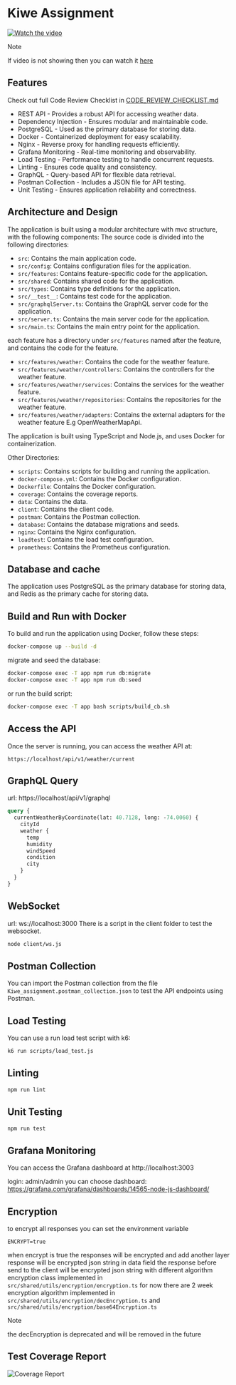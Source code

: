 # Kiwe Assignment

[![Watch the video](https://github.com/Mahmoud-Khaled-FS/kiew_assignment/blob/main/screenshots/graphql.png)](https://github.com/Mahmoud-Khaled-FS/kiew_assignment/blob/main/screenshots/postman-test.mp4)

> [!NOTE]
> If video is not showing then you can watch it [here](https://github.com/Mahmoud-Khaled-FS/kiew_assignment/blob/main/screenshots/postman-test.mp4)

## Features

Check out full Code Review Checklist in [CODE_REVIEW_CHECKLIST.md](https://github.com/Mahmoud-Khaled-FS/kiew_assignment/blob/main/CODE_REVIEW_CHECKLIST.md)

- REST API - Provides a robust API for accessing weather data.
- Dependency Injection - Ensures modular and maintainable code.
- PostgreSQL - Used as the primary database for storing data.
- Docker - Containerized deployment for easy scalability.
- Nginx - Reverse proxy for handling requests efficiently.
- Grafana Monitoring - Real-time monitoring and observability.
- Load Testing - Performance testing to handle concurrent requests.
- Linting - Ensures code quality and consistency.
- GraphQL - Query-based API for flexible data retrieval.
- Postman Collection - Includes a JSON file for API testing.
- Unit Testing - Ensures application reliability and correctness.

## Architecture and Design

The application is built using a modular architecture with mvc structure, with the following components:
The source code is divided into the following directories:

- `src`: Contains the main application code.
- `src/config`: Contains configuration files for the application.
- `src/features`: Contains feature-specific code for the application.
- `src/shared`: Contains shared code for the application.
- `src/types`: Contains type definitions for the application.
- `src/__test__`: Contains test code for the application.
- `src/graphqlServer.ts`: Contains the GraphQL server code for the application.
- `src/server.ts`: Contains the main server code for the application.
- `src/main.ts`: Contains the main entry point for the application.

each feature has a directory under `src/features` named after the feature, and contains the code for the feature.

- `src/features/weather`: Contains the code for the weather feature.
- `src/features/weather/controllers`: Contains the controllers for the weather feature.
- `src/features/weather/services`: Contains the services for the weather feature.
- `src/features/weather/repositories`: Contains the repositories for the weather feature.
- `src/features/weather/adapters`: Contains the external adapters for the weather feature E.g OpenWeatherMapApi.

The application is built using TypeScript and Node.js, and uses Docker for containerization.

Other Directories:

- `scripts`: Contains scripts for building and running the application.
- `docker-compose.yml`: Contains the Docker configuration.
- `Dockerfile`: Contains the Docker configuration.
- `coverage`: Contains the coverage reports.
- `data`: Contains the data.
- `client`: Contains the client code.
- `postman`: Contains the Postman collection.
- `database`: Contains the database migrations and seeds.
- `nginx`: Contains the Nginx configuration.
- `loadtest`: Contains the load test configuration.
- `prometheus`: Contains the Prometheus configuration.

## Database and cache

The application uses PostgreSQL as the primary database for storing data, and Redis as the primary cache for storing data.

## Build and Run with Docker

To build and run the application using Docker, follow these steps:

```bash
docker-compose up --build -d
```

migrate and seed the database:

```bash
docker-compose exec -T app npm run db:migrate
docker-compose exec -T app npm run db:seed
```

or run the build script:

```bash
docker-compose exec -T app bash scripts/build_cb.sh
```

## Access the API

Once the server is running, you can access the weather API at:

```
https://localhost/api/v1/weather/current
```

## GraphQL Query

url: https://localhost/api/v1/graphql

```graphql
query {
  currentWeatherByCoordinate(lat: 40.7128, long: -74.0060) {
    cityId
    weather {
      temp
      humidity
      windSpeed
      condition
      city
    }
  }
}
```

## WebSocket

url: ws://localhost:3000
There is a script in the client folder to test the websocket.

```bash
node client/ws.js
```

## Postman Collection

You can import the Postman collection from the file `Kiwe_assignment.postman_collection.json` to test the API endpoints using Postman.

## Load Testing

You can use a run load test script with k6:

```bash
k6 run scripts/load_test.js
```

## Linting

```bash
npm run lint
```

## Unit Testing

```bash
npm run test
```

## Grafana Monitoring

You can access the Grafana dashboard at http://localhost:3003

login: admin/admin
you can choose dashboard: https://grafana.com/grafana/dashboards/14565-node-js-dashboard/

## Encryption

to encrypt all responses you can set the environment variable

```
ENCRYPT=true
```

when encrypt is true the responses will be encrypted and add another layer response will be encrypted json string in data field
the response before send to the client will be encrypted json string with different algorithm
encryption class implemented in `src/shared/utils/encryption/encryption.ts`
for now there are 2 week encryption algorithm implemented in `src/shared/utils/encryption/decEncryption.ts` and `src/shared/utils/encryption/base64Encryption.ts`

> [!NOTE]
> the decEncryption is deprecated and will be removed in the future

## Test Coverage Report

![Coverage Report](https://github.com/Mahmoud-Khaled-FS/kiew_assignment/blob/main/screenshots/test-coverage-report.png)
